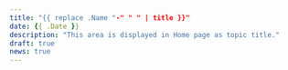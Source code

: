 ```yaml
---
title: "{{ replace .Name "-" " " | title }}"
date: {{ .Date }}
description: "This area is displayed in Home page as topic title."
draft: true
news: true
---
```

<!-- This area up to !--more-- is displayed in Home page as summary. -->



<!--more-->
